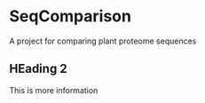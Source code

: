 # SeqComparison
A project for comparing plant proteome sequences

## HEading 2
This is more information

